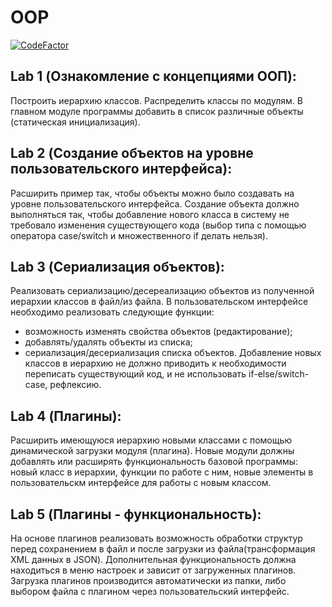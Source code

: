 # OOP
[![CodeFactor](https://www.codefactor.io/repository/github/alex9976/oop/badge)](https://www.codefactor.io/repository/github/alex9976/oop)
## Lab 1 (Ознакомление с концепциями ООП):
Построить иерархию классов. Распределить классы по модулям. В главном модуле программы добавить в список различные объекты (статическая инициализация).

## Lab 2 (Создание объектов на уровне пользовательского интерфейса):
Расширить пример так, чтобы объекты можно было создавать на уровне пользовательского интерфейса. Создание объекта должно выполняться так, чтобы добавление нового класса в систему не требовало изменения существующего кода (выбор типа с помощью оператора case/switch и множественного if делать нельзя).

## Lab 3 (Сериализация объектов):
Реализовать сериализацию/десереализацию объектов из полученной иерархии классов в файл/из файла. 
В пользовательском интерфейсе необходимо реализовать следующие функции:
+ возможность изменять свойства объектов (редактирование);
+ добавлять/удалять объекты из списка;
+ сериализация/десериализация списка объектов.
Добавление новых классов в иерархию не должно приводить к необходимости переписать существующий код, и не использовать if-else/switch-case, рефлексию.

## Lab 4 (Плагины):
Расширить имеющуюся иерархию новыми классами с помощью динамической загрузки модуля (плагина). Новые модули должны добавлять или расширять функциональность базовой программы: новый класс в иерархии, функции по работе с ним, новые элементы в пользовательскм интерфейсе для работы с новым классом.

## Lab 5 (Плагины - функциональность):
На основе плагинов реализовать возможность обработки структур перед сохранением в файл и после загрузки из файла(трансформация XML данных в JSON). Дополнительная функциональность должна находиться в меню настроек и зависит от загруженных плагинов. Загрузка плагинов производится автоматически из папки, либо выбором файла с плагином через пользовательский интерфейс.
